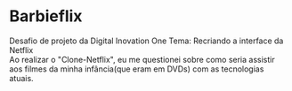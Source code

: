 # Barbieflix
Desafio de projeto da Digital Inovation One
Tema: Recriando a interface da Netflix
<br>
Ao realizar o "Clone-Netflix", eu me questionei sobre como seria assistir aos filmes da minha infância(que eram em DVDs) com as tecnologias atuais.
